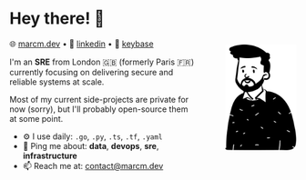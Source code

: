 
# Hey there! 🖖

<img align=right src="character.svg" width=125 style="margin-top:10px; margin-left:50px;">

🌐 [marcm.dev](https://www.marcm.dev/) • 💼 [linkedin](https://linkedin.com/in/marc-molina) • 🔑 [keybase](https://keybase.io/2n3g5c9)

I'm an **SRE** from London 🇬🇧 (formerly Paris 🇫🇷) currently focusing on delivering secure and reliable systems at scale. 

Most of my current side-projects are private for now (sorry), but I'll probably open-source them at some point.

- ⚙️ I use daily: `.go`, `.py`, `.ts`, `.tf`, `.yaml`
- 💬 Ping me about: **data**, **devops**, **sre**, **infrastructure**
- 📫 Reach me at: [contact@marcm.dev](mailto:contact@marcm.dev)
